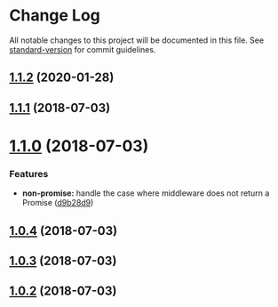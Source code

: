 # Change Log

All notable changes to this project will be documented in this file. See [standard-version](https://github.com/conventional-changelog/standard-version) for commit guidelines.

<a name="1.1.2"></a>
## [1.1.2](https://github.com/silasbw/boomware/compare/1.1.1...1.1.2) (2020-01-28)



<a name="1.1.1"></a>
## [1.1.1](https://github.com/silasbw/boomware/compare/1.1.0...1.1.1) (2018-07-03)



<a name="1.1.0"></a>
# [1.1.0](https://github.com/silasbw/boomware/compare/1.0.4...1.1.0) (2018-07-03)


### Features

* **non-promise:** handle the case where middleware does not return a Promise ([d9b28d9](https://github.com/silasbw/boomware/commit/d9b28d9))



<a name="1.0.4"></a>
## [1.0.4](https://github.com/silasbw/boomware/compare/1.0.3...1.0.4) (2018-07-03)



<a name="1.0.3"></a>
## [1.0.3](https://github.com/silasbw/boomware/compare/1.0.2...1.0.3) (2018-07-03)



<a name="1.0.2"></a>
## [1.0.2](https://github.com/silasbw/boomware/compare/1.0.0...1.0.2) (2018-07-03)
